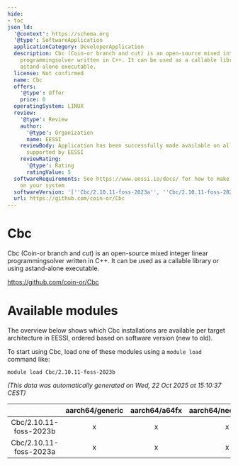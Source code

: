 ```yaml
---
hide:
- toc
json_ld:
  '@context': https://schema.org
  '@type': SoftwareApplication
  applicationCategory: DeveloperApplication
  description: Cbc (Coin-or branch and cut) is an open-source mixed integer linear
    programmingsolver written in C++. It can be used as a callable library or using
    astand-alone executable.
  license: Not confirmed
  name: Cbc
  offers:
    '@type': Offer
    price: 0
  operatingSystem: LINUX
  review:
    '@type': Review
    author:
      '@type': Organization
      name: EESSI
    reviewBody: Application has been successfully made available on all architectures
      supported by EESSI
    reviewRating:
      '@type': Rating
      ratingValue: 5
  softwareRequirements: See https://www.eessi.io/docs/ for how to make EESSI available
    on your system
  softwareVersion: '[''Cbc/2.10.11-foss-2023a'', ''Cbc/2.10.11-foss-2023b'']'
  url: https://github.com/coin-or/Cbc
---
```


Cbc
===


Cbc (Coin-or branch and cut) is an open-source mixed integer linear programmingsolver written in C++. It can be used as a callable library or using astand-alone executable.

https://github.com/coin-or/Cbc
# Available modules


The overview below shows which Cbc installations are available per target architecture in EESSI, ordered based on software version (new to old).

To start using Cbc, load one of these modules using a `module load` command like:

```shell
module load Cbc/2.10.11-foss-2023b
```

*(This data was automatically generated on Wed, 22 Oct 2025 at 15:10:37 CEST)*

| |aarch64/generic|aarch64/a64fx|aarch64/neoverse_n1|aarch64/neoverse_v1|aarch64/nvidia/grace|x86_64/generic|x86_64/amd/zen2|x86_64/amd/zen3|x86_64/amd/zen4|x86_64/intel/cascadelake|x86_64/intel/haswell|x86_64/intel/icelake|x86_64/intel/sapphirerapids|x86_64/intel/skylake_avx512|
| :---: | :---: | :---: | :---: | :---: | :---: | :---: | :---: | :---: | :---: | :---: | :---: | :---: | :---: | :---: |
|Cbc/2.10.11-foss-2023b|x|x|x|x|x|x|x|x|x|x|x|x|x|x|
|Cbc/2.10.11-foss-2023a|x|x|x|x|x|x|x|x|x|x|x|x|x|x|
